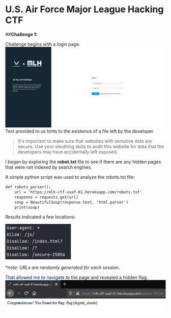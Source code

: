 # **U.S. Air Force Major League Hacking CTF**
##**Challenge 1:**

Challenge begins with a login page.
![Main Page](solution_images/main_page.png)
Text provided to us hints to the existence of a file left by the developer.
> It's important to make sure that websites with sensitive data are secure. Use your sleuthing skills to audit this website for data that the developers may have accidentally left exposed.

I began by exploring the **robot.txt** file to see if there are any hidden pages that were not indexed by search engines.

A simple python script was used to analyze the robots.txt file:

```
def robots_parser():
    url = 'https://mlh-ctf-usaf-01.herokuapp.com/robots.txt'
    response = requests.get(url)
    soup = BeautifulSoup(response.text, 'html.parser')
    print(soup)
```

Results indicated a few locations:

![Main Page](solution_images/code_output.png)

_*note: URLs are randomly generated for each session._

That allowed me to navigate to the page and revealed a hidden flag.
![Main Page](solution_images/flag.png)


